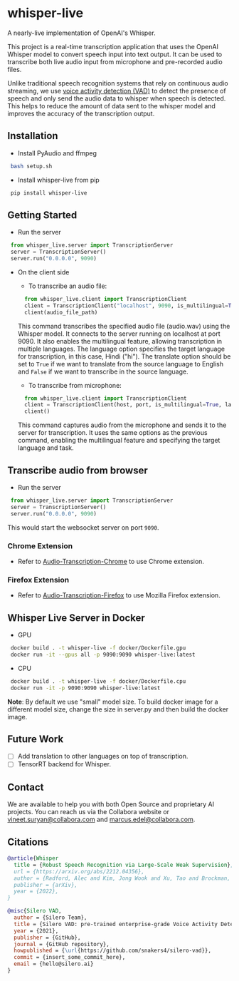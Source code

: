 # whisper-live
A nearly-live implementation of OpenAI's Whisper.

This project is a real-time transcription application that uses the OpenAI Whisper model to convert speech input into text output. It can be used to transcribe both live audio input from microphone and pre-recorded audio files.

Unlike traditional speech recognition systems that rely on continuous audio streaming, we use [voice activity detection (VAD)](https://github.com/snakers4/silero-vad) to detect the presence of speech and only send the audio data to whisper when speech is detected. This helps to reduce the amount of data sent to the whisper model and improves the accuracy of the transcription output.

## Installation
- Install PyAudio and ffmpeg
```bash
 bash setup.sh
```

- Install whisper-live from pip
```bash
 pip install whisper-live
```

## Getting Started
- Run the server
```python
 from whisper_live.server import TranscriptionServer
 server = TranscriptionServer()
 server.run("0.0.0.0", 9090)
```

- On the client side
    - To transcribe an audio file:
    ```python
      from whisper_live.client import TranscriptionClient
      client = TranscriptionClient("localhost", 9090, is_multilingual=True, lang="hi", translate=True)
      client(audio_file_path)
    ```
    This command transcribes the specified audio file (audio.wav) using the Whisper model. It connects to the server running on localhost at port 9090. It also enables the multilingual feature, allowing transcription in multiple languages. The language option specifies the target language for transcription, in this case, Hindi ("hi"). The translate option should be set to `True` if we want to translate from the source language to English and `False` if we want to transcribe in the source language.

    - To transcribe from microphone:
    ```python
      from whisper_live.client import TranscriptionClient
      client = TranscriptionClient(host, port, is_multilingual=True, lang="hi", translate=True)
      client()
    ```
    This command captures audio from the microphone and sends it to the server for transcription. It uses the same options as the previous command, enabling the multilingual feature and specifying the target language and task.


## Transcribe audio from browser
- Run the server
```python
 from whisper_live.server import TranscriptionServer
 server = TranscriptionServer()
 server.run("0.0.0.0", 9090)
```
This would start the websocket server on port ```9090```.

### Chrome Extension
- Refer to [Audio-Transcription-Chrome](https://github.com/collabora/whisper-live/tree/main/Audio-Transcription-Chrome#readme) to use Chrome extension.

### Firefox Extension
- Refer to [Audio-Transcription-Firefox](https://github.com/collabora/whisper-live/tree/main/Audio-Transcription-Firefox#readme) to use Mozilla Firefox extension.

## Whisper Live Server in Docker
- GPU
```bash
 docker build . -t whisper-live -f docker/Dockerfile.gpu
 docker run -it --gpus all -p 9090:9090 whisper-live:latest
```

- CPU
```bash
 docker build . -t whisper-live -f docker/Dockerfile.cpu
 docker run -it -p 9090:9090 whisper-live:latest
```
**Note**: By default we use "small" model size. To build docker image for a different model size, change the size in server.py and then build the docker image.

## Future Work
- [ ] Add translation to other languages on top of transcription.
- [ ] TensorRT backend for Whisper.

## Contact

We are available to help you with both Open Source and proprietary AI projects. You can reach us via the Collabora website or [vineet.suryan@collabora.com](mailto:vineet.suryan@collabora.com) and [marcus.edel@collabora.com](mailto:marcus.edel@collabora.com).

## Citations
```bibtex
@article{Whisper
  title = {Robust Speech Recognition via Large-Scale Weak Supervision},
  url = {https://arxiv.org/abs/2212.04356},
  author = {Radford, Alec and Kim, Jong Wook and Xu, Tao and Brockman, Greg and McLeavey, Christine and Sutskever, Ilya},
  publisher = {arXiv},
  year = {2022},
}
```

```bibtex
@misc{Silero VAD,
  author = {Silero Team},
  title = {Silero VAD: pre-trained enterprise-grade Voice Activity Detector (VAD), Number Detector and Language Classifier},
  year = {2021},
  publisher = {GitHub},
  journal = {GitHub repository},
  howpublished = {\url{https://github.com/snakers4/silero-vad}},
  commit = {insert_some_commit_here},
  email = {hello@silero.ai}
}
